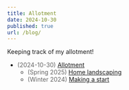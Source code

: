 ```yaml
---
title: Allotment
date: 2024-10-30
published: true
url: /blog/
---
```


Keeping track of my allotment!

 - <span style="color: #666">(2024-10-30)</span> [Allotment](./allotment/)
     - <span style="color: #666">(Spring 2025)</span> [Home landscaping](./allotment/spring-25/)
     - <span style="color: #666">(Winter 2024)</span> [Making a start](./allotment/winter-24/)
